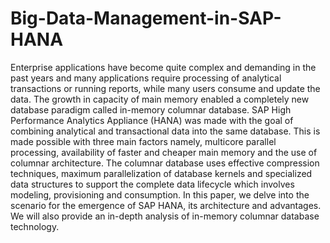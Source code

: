# Big-Data-Management-in-SAP-HANA
Enterprise applications have become quite complex and demanding in the past years and many applications require processing of analytical transactions or running reports, while many users consume and update the data. The growth in capacity of main memory enabled a completely new database paradigm called in-memory columnar database. SAP High Performance Analytics Appliance (HANA) was made with the goal of combining analytical and transactional data into the same database. This is made possible with three main factors namely, multicore parallel processing, availability of faster and cheaper main memory and the use of columnar architecture. The columnar database uses effective compression techniques, maximum parallelization of database kernels and specialized data structures to support the complete data lifecycle which involves modeling, provisioning and consumption. In this paper, we delve into the scenario for the emergence of SAP HANA, its architecture and advantages. We will also provide an in-depth analysis of in-memory columnar database technology. 
